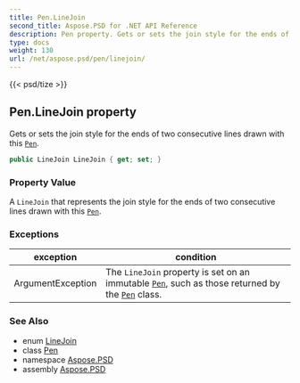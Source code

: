 ```yaml
---
title: Pen.LineJoin
second_title: Aspose.PSD for .NET API Reference
description: Pen property. Gets or sets the join style for the ends of two consecutive lines drawn with this Pen
type: docs
weight: 130
url: /net/aspose.psd/pen/linejoin/
---
```

{{< psd/tize >}}
## Pen.LineJoin property

Gets or sets the join style for the ends of two consecutive lines drawn with this [`Pen`](../).

```csharp
public LineJoin LineJoin { get; set; }
```

### Property Value

A `LineJoin` that represents the join style for the ends of two consecutive lines drawn with this [`Pen`](../).

### Exceptions

| exception | condition |
| --- | --- |
| ArgumentException | The `LineJoin` property is set on an immutable [`Pen`](../), such as those returned by the [`Pen`](../) class. |

### See Also

* enum [LineJoin](../../linejoin/)
* class [Pen](../)
* namespace [Aspose.PSD](../../pen/)
* assembly [Aspose.PSD](../../../)


